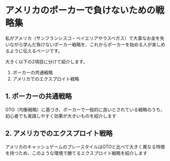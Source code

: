 # アメリカのポーカーで負けないための戦略集

私がアメリカ（サンフランシスコ・ベイエリアやラスベガス）で大事なお金を失いながら学んだ負けないポーカー戦略を、これからポーカーを始める人が楽しめるように伝えるページです。

大きく以下の2項目に分けて紹介します。

1. ポーカーの共通戦略
2. アメリカでのエクスプロイト戦略

## 1. ポーカーの共通戦略

GTO（均衡戦略）に基づき、ポーカーで一般的に良いとされている戦略のうち、初心者でも実践しやすく効果が大きいものを紹介します

## 2. アメリカでのエクスプロイト戦略

アメリカのキャッシュゲームのプレースタイルはGTOと比べて大きく異なる特徴を持つため、このような環境で勝てるエクスプロイト戦略を紹介します
